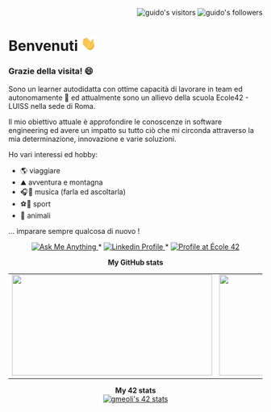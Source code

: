 <p align="right">
	<img alt="guido's visitors" src="https://komarev.com/ghpvc/?username=gmeoli&&style=flat-square" />
	<img alt="guido's followers" src="https://img.shields.io/github/followers/gmeoli?color=blue" />
</p>

# Benvenuti <img src="https://raw.githubusercontent.com/appinha/appinha/main/img/Hi.gif" width="30px">

### Grazie della visita! 😄

Sono un learner autodidatta con ottime capacità di lavorare in team ed autonomamente 🙏 ed attualmente sono un allievo della scuola Ecole42 - LUISS nella sede di Roma.
<p>Il mio obiettivo attuale è approfondire le conoscenze in software engineering ed avere un impatto su tutto ciò che mi circonda attraverso la mia determinazione, innovazione e varie soluzioni.</p>

Ho vari interessi ed hobby:
* 🌎   viaggiare
* ⛰️   avventura e montagna
* 🎧🎼 musica (farla ed ascoltarla)
* ⚽🏀 sport
* 🐾   animali

... imparare sempre qualcosa di nuovo !

<p align="center">
	<a href="mailto:guidomeoli94@gmail.com">
		<img alt="Ask Me Anything" src="https://img.shields.io/badge/-Ask_me_anything-blueviolet?style=flat&logo=Gmail&logoColor=white&link=mailto:guidomeoli94@gmail.com" />
	</a>
	<span> * </span>
	<a href="https://www.linkedin.com/in/guido-meoli/">
		<img alt="Linkedin Profile" src="https://img.shields.io/badge/-Linkedin_Profile-0072b1?style=flat&logo=Linkedin&logoColor=white&link=https://www.linkedin.com/in/guido-meoli/" />
	</a>
	<span> * </span>
	<a href="https://profile.intra.42.fr/users/gmeoli">
		<img alt="Profile at École 42" src="https://img.shields.io/badge/-gmeoli_@_42-ff69b4?style=flat&logoColor=white&link=https://profile.intra.42.fr/users/gmeoli" />
	</a>
</p>

<div align="center">
	<table>
		<tr>
			<b>My GitHub stats</b>
		</tr>
		<tr>
			<td>
				<a href="https://github.com/gmeoli">
					<img src="https://awesome-github-stats.azurewebsites.net/user-stats/gmeoli?cardType=level&theme=tokyonight" width="397" height="200">
				</a> 
			</td>
			<td>
				<a href="https://github.com/gmeoli?tab=repositories">
					<img src="https://github-readme-stats.vercel.app/api/top-langs/?username=gmeoli&layout=compact&theme=tokyonight" width="442" height="200">
				</a>
			</td>
		</tr>
	</table>
	<table>
		<tr>
			<b>My 42 stats</b></br>
		</tr>
		<tr>
			<a href="https://github.com/ripa001">
				<img src="https://badge42.vercel.app/api/v2/cl9k332j900450hjilmw0yxxe/stats?cursusId=21&coalitionId=124" alt="gmeoli's 42 stats" />
			</a>
		</tr>
	</table>
	<table>
		<tr>
			<b></b></br>
		</tr>
	</table>
	
	
</div>
